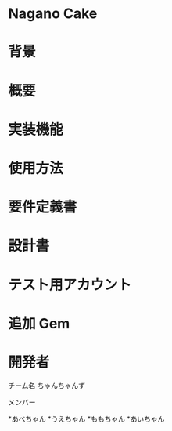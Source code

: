# Nagano Cake

# 背景

# 概要

# 実装機能

# 使用方法

# 要件定義書

# 設計書

# テスト用アカウント

# 追加 Gem

# 開発者
チーム名 ちゃんちゃんず

メンバー

*あべちゃん
*うえちゃん
*ももちゃん
*あいちゃん